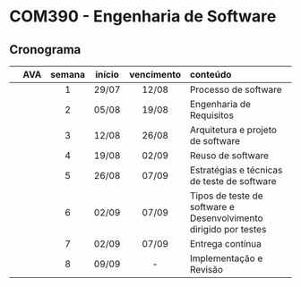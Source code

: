 # COM390 - Engenharia de Software

## Cronograma

|   | AVA | semana | início | vencimento | conteúdo |
|:---:|:---:|:---:|:---:|:---:|:---|
|  |  | 1 | 29/07 | 12/08 | Processo de software |
|  |  | 2 | 05/08 | 19/08 | Engenharia de Requisitos |
|  |  | 3 | 12/08 | 26/08 | Arquitetura e projeto de software |
|  |  | 4 | 19/08 | 02/09 | Reuso de software |
|  |  | 5 | 26/08 | 07/09 | Estratégias e técnicas de teste de software |
|  |  | 6 | 02/09 | 07/09 | Tipos de teste de software e Desenvolvimento dirigido por testes |
|  |  | 7 | 02/09 | 07/09 | Entrega contínua |
|  |  | 8 | 09/09 | - | Implementação e Revisão |